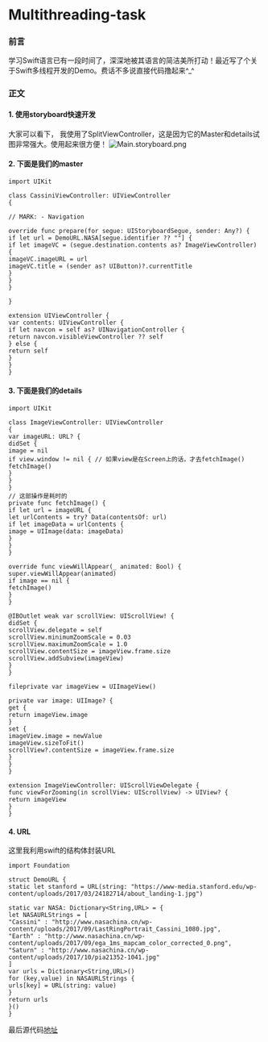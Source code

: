 # Multithreading-task
### 前言
学习Swift语言已有一段时间了，深深地被其语言的简洁美所打动！最近写了个关于Swift多线程开发的Demo。费话不多说直接代码撸起来^_^
###  正文
#### 1. 使用storyboard快速开发
大家可以看下， 我使用了SplitViewController，这是因为它的Master和details试图非常强大。使用起来很方便！
![Main.storyboard.png](http://upload-images.jianshu.io/upload_images/9239494-eff53ae29feb13e4.png?imageMogr2/auto-orient/strip%7CimageView2/2/w/1240)
#### 2. 下面是我们的master
```
import UIKit

class CassiniViewController: UIViewController
{

// MARK: - Navigation

override func prepare(for segue: UIStoryboardSegue, sender: Any?) {
if let url = DemoURL.NASA[segue.identifier ?? ""] {
if let imageVC = (segue.destination.contents as? ImageViewController) {
imageVC.imageURL = url
imageVC.title = (sender as? UIButton)?.currentTitle
}
}
}

}

extension UIViewController {
var contents: UIViewController {
if let navcon = self as? UINavigationController {
return navcon.visibleViewController ?? self
} else {
return self
}
}
}
```
#### 3. 下面是我们的details
```
import UIKit

class ImageViewController: UIViewController
{
var imageURL: URL? {
didSet {
image = nil
if view.window != nil { // 如果view是在Screen上的话，才去fetchImage()
fetchImage()
}
}
}
// 这部操作是耗时的
private func fetchImage() {
if let url = imageURL {
let urlContents = try? Data(contentsOf: url)
if let imageData = urlContents {
image = UIImage(data: imageData)
}
}
}

override func viewWillAppear(_ animated: Bool) {
super.viewWillAppear(animated)
if image == nil {
fetchImage()
}
}

@IBOutlet weak var scrollView: UIScrollView! {
didSet {
scrollView.delegate = self
scrollView.minimumZoomScale = 0.03
scrollView.maximumZoomScale = 1.0
scrollView.contentSize = imageView.frame.size
scrollView.addSubview(imageView)
}
}

fileprivate var imageView = UIImageView()

private var image: UIImage? {
get {
return imageView.image
}
set {
imageView.image = newValue
imageView.sizeToFit()
scrollView?.contentSize = imageView.frame.size
}
}
}

extension ImageViewController: UIScrollViewDelegate {
func viewForZooming(in scrollView: UIScrollView) -> UIView? {
return imageView
}
}
```
#### 4. URL
这里我利用swift的结构体封装URL
```
import Foundation

struct DemoURL {
static let stanford = URL(string: "https://www-media.stanford.edu/wp-content/uploads/2017/03/24182714/about_landing-1.jpg")

static var NASA: Dictionary<String,URL> = {
let NASAURLStrings = [
"Cassini" : "http://www.nasachina.cn/wp-content/uploads/2017/09/LastRingPortrait_Cassini_1080.jpg",
"Earth" : "http://www.nasachina.cn/wp-content/uploads/2017/09/ega_1ms_mapcam_color_corrected_0.png",
"Saturn" : "http://www.nasachina.cn/wp-content/uploads/2017/10/pia21352-1041.jpg"
]
var urls = Dictionary<String,URL>()
for (key,value) in NASAURLStrings {
urls[key] = URL(string: value)
}
return urls
}()
}
```
最后源代码[地址](https://github.com/wb1357076878/Multithreading-task)

